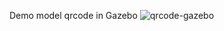 Demo model qrcode in Gazebo
![qrcode-gazebo](https://github.com/user-attachments/assets/aa813a3d-6b42-4cc0-96a3-9b92178f9ed0)
